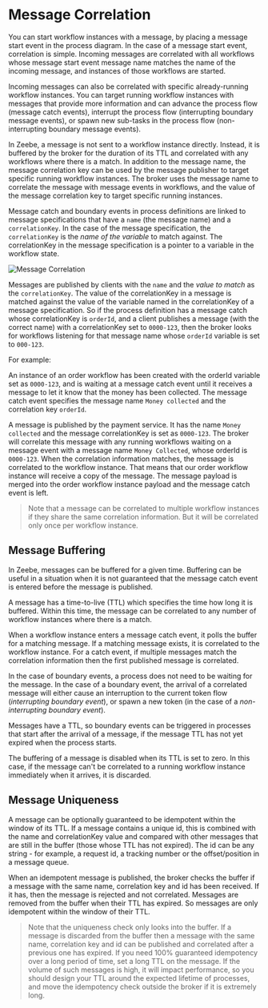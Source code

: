 # Message Correlation

You can start workflow instances with a message, by placing a message start event in the process diagram. In the case of a message start event, correlation is simple. Incoming messages are correlated with all workflows whose message start event message name matches the name of the incoming message, and instances of those workflows are started.

Incoming messages can also be correlated with specific already-running workflow instances. You can target running workflow instances with messages that provide more information and can advance the process flow (message catch events), interrupt the process flow (interrupting boundary message events), or spawn new sub-tasks in the process flow (non-interrupting boundary message events).

In Zeebe, a message is not sent to a workflow instance directly. Instead, it is buffered by the broker for the duration of its TTL and correlated with any workflows where there is a match. In addition to the message name, the message correlation key can be used by the message publisher to target specific running workflow instances. The broker uses the message name to correlate the message with message events in workflows, and the value of the message correlation key to target specific running instances.

Message catch and boundary events in process definitions are linked to message specifications that have a `name` (the message name) and a `correlationKey`. In the case of the message specification, the `correlationKey` is the _name of the variable_ to match against. The correlationKey in the message specification is a pointer to a variable in the workflow state.

![Message Correlation](/reference/message-correlation.png)

Messages are published by clients with the `name` and the _value to match_ as the `correlationKey`. The value of the correlationKey in a message is matched against the value of the variable named in the correlationKey of a message specification. So if the process definition has a message catch whose correlationKey is `orderId`, and a client publishes a message (with the correct name) with a correlationKey set to `0000-123`, then the broker looks for workflows listening for that message name whose `orderId` variable is set to `000-123`.

For example:

An instance of an order workflow has been created with the orderId variable set as `0000-123`, and is waiting at a message catch event until it receives a message to let it know that the money has been collected. The message catch event specifies the message name `Money collected` and the correlation key `orderId`.

A message is published by the payment service. It has the name `Money collected` and the message correlationKey is set as `0000-123`. The broker will correlate this message with any running workflows waiting on a message event with a message name `Money Collected`, whose orderId is `0000-123`. When the correlation information matches, the message is correlated to the workflow instance. That means that our order workflow instance will receive a copy of the message. The message payload is merged into the order workflow instance payload and the message catch event is left.

> Note that a message can be correlated to multiple workflow instances if they share the same correlation information. But it will be correlated only once per workflow instance.

## Message Buffering

In Zeebe, messages can be buffered for a given time. Buffering can be useful in a situation when it is not guaranteed that the message catch event is entered before the message is published.

A message has a time-to-live (TTL) which specifies the time how long it is buffered. Within this time, the message can be correlated to any number of workflow instances where there is a match.

When a workflow instance enters a message catch event, it polls the buffer for a matching message. If a matching message exists, it is correlated to the workflow instance. For a catch event, if multiple messages match the correlation information then the first published message is correlated.

In the case of boundary events, a process does not need to be waiting for the message. In the case of a boundary event, the arrival of a correlated message will either cause an interruption to the current token flow (_interrupting boundary event_), or spawn a new token (in the case of a _non-interrupting boundary event_).

Messages have a TTL, so boundary events can be triggered in processes that start after the arrival of a message, if the message TTL has not yet expired when the process starts.

The buffering of a message is disabled when its TTL is set to zero. In this case, if the message can't be correlated to a running workflow instance immediately when it arrives, it is discarded.

## Message Uniqueness

A message can be optionally guaranteed to be idempotent within the window of its TTL. If a message contains a unique id, this is combined with the name and correlationKey value and compared with other messages that are still in the buffer (those whose TTL has not expired). The id can be any string - for example, a request id, a tracking number or the offset/position in a message queue.

When an idempotent message is published, the broker checks the buffer if a message with the same name, correlation key and id has been received. If it has, then the message is rejected and not correlated. Messages are removed from the buffer when their TTL has expired. So messages are only idempotent within the window of their TTL.

> Note that the uniqueness check only looks into the buffer. If a message is discarded from the buffer then a message with the same name, correlation key and id can be published and correlated after a previous one has expired. If you need 100% guaranteed idempotency over a long period of time, set a long TTL on the message. If the volume of such messages is high, it will impact performance, so you should design your TTL around the expected lifetime of processes, and move the idempotency check outside the broker if it is extremely long.
